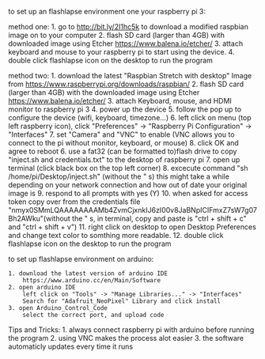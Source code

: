 to set up an flashlapse environment one your raspberry pi 3:

method one:
	1. go to http://bit.ly/2I1hc5k to download a modified raspbian image on to your computer
	2. flash SD card (larger than 4GB) with downloaded image using Etcher
		https://www.balena.io/etcher/
	3. attach keyboard and mouse to your raspberry pi to start using the device.
	4. double click flashlapse icon on the desktop to run the program

method two:
	1. download the latest "Raspbian Stretch with desktop" Image from
		https://www.raspberrypi.org/downloads/raspbian/
	2. flash SD card (larger than 4GB) with the downloaded image using Etcher
		https://www.balena.io/etcher/
	3. attach Keyboard, mouse, and HDMI monitor to raspberry pi 3
	4. power up the device
	5. follow the pop up to configure the device (wifi, keyboard, timezone...)
	6. left click on menu (top left raspberry icon), click "Preferences" -> "Raspberry Pi Configuration" -> "Interfaces"
	7. set "Camera" and "VNC" to enable (VNC allows you to connect to the pi without monitor, keyboard, or mouse)
	8. click OK and agree to reboot
	6. use a fat32 (can be formatted to)flash drive to copy "inject.sh and credentials.txt" to the desktop of raspberry pi
	7. open up terminal (click black box on the top left corner)
	8. excecute command "sh /home/pi/Desktop/inject.sh" (without the " s) this might take a while depending on your network connection and how out of date your original image is
	9. respond to all prompts with yes (Y)
	10. when asked for access token copy over from the credentials file "nmyx0SMmLQAAAAAAAAMb4ZvmCjxnkIJ6zI00v8JaBNpICIFmxZ7sW7g07Bh2AWku"(without the " s, in terminal, copy and paste is "ctrl + shift + c" and "ctrl + shift + v")
	11. right click on desktop to open Desktop Preferences and change text color to somthing more readable.
	12. double click flashlapse icon on the desktop to run the program


to set up flashlapse environment on arduino:

	1. download the latest version of arduino IDE
		https://www.arduino.cc/en/Main/Software
	2. open arduino IDE 
		left click on "Tools" -> "Manage Libraries..." -> "Interfaces"
		Search for "Adafruit_NeoPixel" Library and click install
	3. open Arduino_Control_Code
		select the correct port, and upload code


Tips and Tricks:
	1. always connect raspberry pi with arduino before running the program
	2. using VNC makes the process alot easier
	3. the software automaticly updates every time it runs

